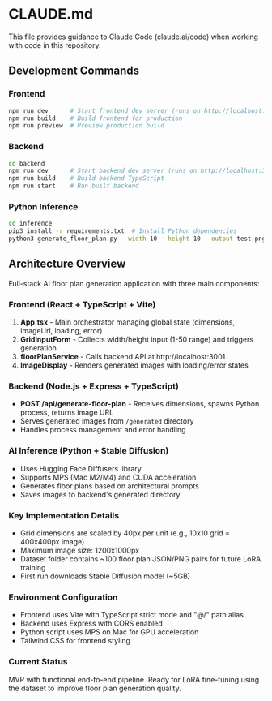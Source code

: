 # CLAUDE.md

This file provides guidance to Claude Code (claude.ai/code) when working with code in this repository.

## Development Commands

### Frontend
```bash
npm run dev      # Start frontend dev server (runs on http://localhost:5173)
npm run build    # Build frontend for production
npm run preview  # Preview production build
```

### Backend
```bash
cd backend
npm run dev      # Start backend dev server (runs on http://localhost:3001)
npm run build    # Build backend TypeScript
npm run start    # Run built backend
```

### Python Inference
```bash
cd inference
pip3 install -r requirements.txt  # Install Python dependencies
python3 generate_floor_plan.py --width 10 --height 10 --output test.png  # Test script
```

## Architecture Overview

Full-stack AI floor plan generation application with three main components:

### Frontend (React + TypeScript + Vite)
1. **App.tsx** - Main orchestrator managing global state (dimensions, imageUrl, loading, error)
2. **GridInputForm** - Collects width/height input (1-50 range) and triggers generation
3. **floorPlanService** - Calls backend API at http://localhost:3001
4. **ImageDisplay** - Renders generated images with loading/error states

### Backend (Node.js + Express + TypeScript)
- **POST /api/generate-floor-plan** - Receives dimensions, spawns Python process, returns image URL
- Serves generated images from `/generated` directory
- Handles process management and error handling

### AI Inference (Python + Stable Diffusion)
- Uses Hugging Face Diffusers library
- Supports MPS (Mac M2/M4) and CUDA acceleration
- Generates floor plans based on architectural prompts
- Saves images to backend's generated directory

### Key Implementation Details
- Grid dimensions are scaled by 40px per unit (e.g., 10x10 grid = 400x400px image)
- Maximum image size: 1200x1000px
- Dataset folder contains ~100 floor plan JSON/PNG pairs for future LoRA training
- First run downloads Stable Diffusion model (~5GB)

### Environment Configuration
- Frontend uses Vite with TypeScript strict mode and "@/" path alias
- Backend uses Express with CORS enabled
- Python script uses MPS on Mac for GPU acceleration
- Tailwind CSS for frontend styling

### Current Status
MVP with functional end-to-end pipeline. Ready for LoRA fine-tuning using the dataset to improve floor plan generation quality.